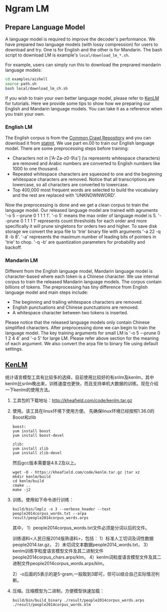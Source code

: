 # Ngram LM

## Prepare Language Model

A language model is required to improve the decoder's performance. We have prepared two language models (with lossy compression) for users to download and try. One is for English and the other is for Mandarin. The bash script to download LM is example's `local/download_lm_*.sh`.

For example, users can simply run this to download the preprared mandarin language models:

```bash
cd examples/aishell
source path.sh
bash local/download_lm_ch.sh
```

If you wish to train your own better language model, please refer to [KenLM](https://github.com/kpu/kenlm) for tutorials.
Here we provide some tips to show how we preparing our English and Mandarin language models.
You can take it as a reference when you train your own.

### English LM

The English corpus is from the [Common Crawl Repository](http://commoncrawl.org) and you can download it from [statmt](http://data.statmt.org/ngrams/deduped_en). We use part en.00 to train our English language model. There are some preprocessing steps before training:

  * Characters not in \['A-Za-z0-9\s'\] (\s represents whitespace characters) are removed and Arabic numbers are converted to English numbers like 1000 to one thousand.
  * Repeated whitespace characters are squeezed to one and the beginning whitespace characters are removed. Notice that all transcriptions are lowercase, so all characters are converted to lowercase.
  * Top 400,000 most frequent words are selected to build the vocabulary and the rest are replaced with 'UNKNOWNWORD'.

Now the preprocessing is done and we get a clean corpus to train the language model. Our released language model are trained with agruments '-o 5 --prune 0 1 1 1 1'. '-o 5' means the max order of language model is 5. '--prune 0 1 1 1 1' represents count thresholds for each order and more specifically it will prune singletons for orders two and higher. To save disk storage we convert the arpa file to 'trie' binary file with arguments '-a 22 -q 8 -b 8'. '-a' represents the maximum number of leading bits of pointers in 'trie' to chop. '-q -b' are quantization parameters for probability and backoff.

### Mandarin LM

Different from the English language model, Mandarin language model is character-based where each token is a Chinese character. We use internal corpus to train the released Mandarin language models. The corpus contain billions of tokens. The preprocessing has tiny difference from English language model and main steps include:

  * The beginning and trailing whitespace characters are removed.
  * English punctuations and Chinese punctuations are removed.
  * A whitespace character between two tokens is inserted.

Please notice that the released language models only contain Chinese simplified characters. After preprocessing done we can begin to train the language model. The key training arguments for small LM is '-o 5 --prune 0 1 2 4 4' and '-o 5' for large LM. Please refer above section for the meaning of each argument. We also convert the arpa file to binary file using default settings.



## [KenLM](http://kheafield.com/code/kenlm/)

统计语言模型工具有比较多的选择，目前使用比较好的有srilm及kenlm，其中kenlm比srilm晚出来，训练速度也更快，而且支持单机大数据的训练。现在介绍一下kenlm的使用方法。

1. 工具包的下载地址：http://kheafield.com/code/kenlm.tar.gz

2. 使用。该工具在linux环境下使用方便。 先确保linux环境已经按照1.36.0的Boost和zlib

   ```
   boost:
   yum install boost
   yum install boost-devel

   zlib:
   yum install zlib
   yum install zlib-devel
   ```

   然后gcc版本需要是4.8.2及以上。

   ```
   wget -O - https://kheafield.com/code/kenlm.tar.gz |tar xz
   mkdir kenlm/build
   cd kenlm/build
   cmake ..
   make -j2
   ```

3. 训练。使用如下命令进行训练：

   ```
   build/bin/lmplz -o 3 --verbose_header --text people2014corpus_words.txt --arpa result/people2014corpus_words.arps
   ```

   其中，
   1）people2014corpus_words.txt文件必须是分词以后的文件。

   训练语料<人民日报2014版熟语料>，包括： 1）标准人工切词及词性数据people2014.tar.gz， 2）未切词文本数据people2014_words.txt， 3）kenlm训练字粒度语言模型文件及其二进制文件people2014corpus_chars.arps/klm， 4）kenlm词粒度语言模型文件及其二进制文件people2014corpus_words.arps/klm。

   2）-o后面的5表示的是5-gram,一般取到3即可，但可以结合自己实际情况判断。

4. 压缩。压缩模型为二进制，方便模型快速加载：

   ```
   build/bin/build_binary ./result/people2014corpus_words.arps ./result/people2014corpus_words.klm
   ```
